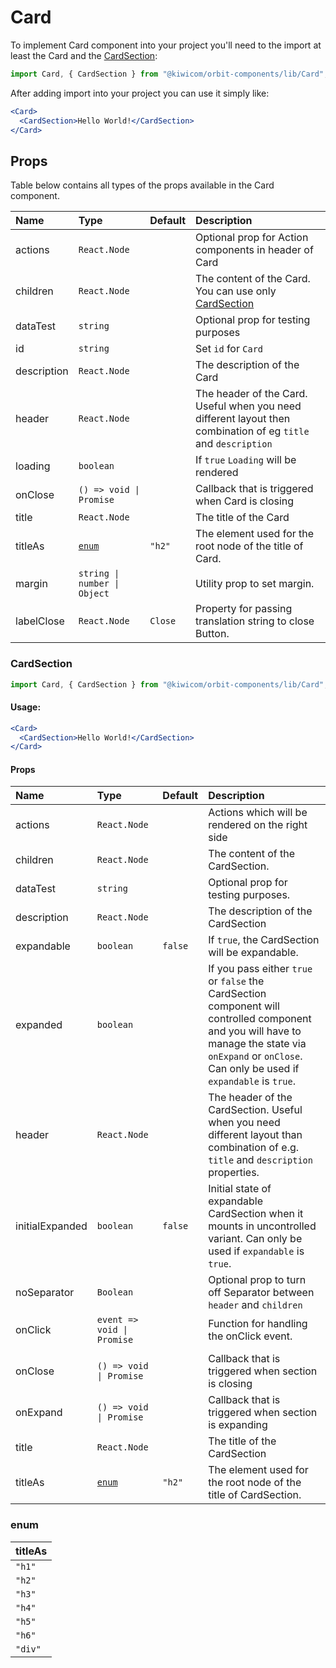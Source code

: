 # Card

To implement Card component into your project you'll need to the import at least the Card and the [CardSection](#cardsection):

```jsx
import Card, { CardSection } from "@kiwicom/orbit-components/lib/Card";
```

After adding import into your project you can use it simply like:

```jsx
<Card>
  <CardSection>Hello World!</CardSection>
</Card>
```

## Props

Table below contains all types of the props available in the Card component.

| Name        | Type                         | Default | Description                                                                                                    |
| :---------- | :--------------------------- | :------ | :------------------------------------------------------------------------------------------------------------- |
| actions     | `React.Node`                 |         | Optional prop for Action components in header of Card                                                          |
| children    | `React.Node`                 |         | The content of the Card. You can use only [CardSection](#cardsection)                                          |
| dataTest    | `string`                     |         | Optional prop for testing purposes                                                                             |
| id          | `string`                     |         | Set `id` for `Card`                                                                                            |
| description | `React.Node`                 |         | The description of the Card                                                                                    |
| header      | `React.Node`                 |         | The header of the Card. Useful when you need different layout then combination of eg `title` and `description` |
| loading     | `boolean`                    |         | If `true` `Loading` will be rendered                                                                           |
| onClose     | `() => void \| Promise`      |         | Callback that is triggered when Card is closing                                                                |
| title       | `React.Node`                 |         | The title of the Card                                                                                          |
| titleAs     | [`enum`](#enum)              | `"h2"`  | The element used for the root node of the title of Card.                                                       |
| margin      | `string \| number \| Object` |         | Utility prop to set margin.                                                                                    |
| labelClose  | `React.Node`                 | `Close` | Property for passing translation string to close Button.                                                       |

### CardSection

```jsx
import Card, { CardSection } from "@kiwicom/orbit-components/lib/Card";
```

#### Usage:

```jsx
<Card>
  <CardSection>Hello World!</CardSection>
</Card>
```

#### Props

| Name            | Type                       | Default | Description                                                                                                                                                                                             |
| :-------------- | :------------------------- | :------ | :------------------------------------------------------------------------------------------------------------------------------------------------------------------------------------------------------ |
| actions         | `React.Node`               |         | Actions which will be rendered on the right side                                                                                                                                                        |
| children        | `React.Node`               |         | The content of the CardSection.                                                                                                                                                                         |
| dataTest        | `string`                   |         | Optional prop for testing purposes.                                                                                                                                                                     |
| description     | `React.Node`               |         | The description of the CardSection                                                                                                                                                                      |
| expandable      | `boolean`                  | `false` | If `true`, the CardSection will be expandable.                                                                                                                                                          |
| expanded        | `boolean`                  |         | If you pass either `true` or `false` the CardSection component will controlled component and you will have to manage the state via `onExpand` or `onClose`. Can only be used if `expandable` is `true`. |
| header          | `React.Node`               |         | The header of the CardSection. Useful when you need different layout than combination of e.g. `title` and `description` properties.                                                                     |
| initialExpanded | `boolean`                  | `false` | Initial state of expandable CardSection when it mounts in uncontrolled variant. Can only be used if `expandable` is `true`.                                                                             |
| noSeparator     | `Boolean`                  |         | Optional prop to turn off Separator between `header` and `children`                                                                                                                                     |
| onClick         | `event => void \| Promise` |         | Function for handling the onClick event.                                                                                                                                                                |
|                 |
| onClose         | `() => void \| Promise`    |         | Callback that is triggered when section is closing                                                                                                                                                      |
| onExpand        | `() => void \| Promise`    |         | Callback that is triggered when section is expanding                                                                                                                                                    |
| title           | `React.Node`               |         | The title of the CardSection                                                                                                                                                                            |
| titleAs         | [`enum`](#enum)            | `"h2"`  | The element used for the root node of the title of CardSection.                                                                                                                                         |

### enum

| titleAs |
| :------ |
| `"h1"`  |
| `"h2"`  |
| `"h3"`  |
| `"h4"`  |
| `"h5"`  |
| `"h6"`  |
| `"div"` |
